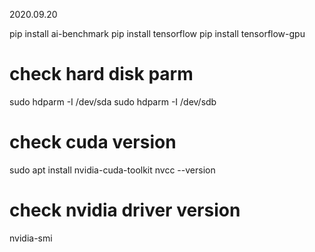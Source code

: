 2020.09.20

pip install ai-benchmark
pip install tensorflow
pip install tensorflow-gpu

# check hard disk parm
sudo hdparm -I /dev/sda
sudo hdparm -I /dev/sdb

# check cuda version
sudo apt install nvidia-cuda-toolkit
nvcc --version

# check nvidia driver version
nvidia-smi

